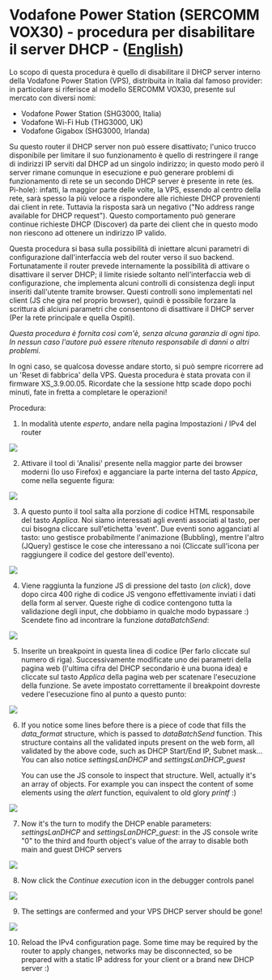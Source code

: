 # Vodafone Power Station (SERCOMM VOX30) - procedura per disabilitare il server DHCP - ([English](/README.md))

Lo scopo di questa procedura è quello di disabilitare il DHCP server interno della Vodafone Power Station (VPS), distribuita in Italia dal famoso provider: in particolare si riferisce al modello SERCOMM VOX30, presente sul mercato con diversi nomi:
* Vodafone Power Station (SHG3000, Italia)
* Vodafone Wi-Fi Hub (THG3000, UK)
* Vodafone Gigabox (SHG3000, Irlanda)

Su questo router il DHCP server non può essere disattivato; l'unico trucco disponibile per limitare il suo funzionamento è quello di restringere il range di indirizzi IP serviti dal DHCP ad un singolo indirizzo; in questo modo però il server rimane comunque in esecuzione e può generare problemi di funzionamento di rete se un secondo DHCP server è presente in rete (es. Pi-hole): infatti, la maggior parte delle volte, la VPS, essendo al centro della rete, sarà spesso la più veloce a rispondere alle richieste DHCP provenienti dai client in rete. Tuttavia la risposta sarà un negativo ("No address range available for DHCP request"). Questo comportamento può generare continue richieste DHCP (Discover) da parte dei client che in questo modo non riescono ad ottenere un indirizzo IP valido.

Questa procedura si basa sulla possibilità di iniettare alcuni parametri di configurazione dall'interfaccia web del router verso il suo backend. Fortunatamente il router prevede internamente la possibilità di attivare o disattivare il server DHCP; il limite risiede soltanto nell'interfaccia web di configurazione, che implementa alcuni controlli di consistenza degli input inseriti dall'utente tramite browser. Questi controlli sono implementati nel client (JS che gira nel proprio browser), quindi è possibile forzare la scrittura di alciuni parametri che consentono di disattivare il DHCP server (Per la rete principale e quella Ospiti).

_Questa procedura è fornita così com'è, senza alcuna garanzia di ogni tipo. In nessun caso l'autore può essere ritenuto responsabile di danni o altri problemi._

In ogni caso, se qualcosa dovesse andare storto, si può sempre ricorrere ad un 'Reset di fabbrica' della VPS.
Questa procedura è stata provata con il firmware XS_3.9.00.05.
Ricordate che la sessione http scade dopo pochi minuti, fate in fretta a completare le operazioni!

Procedura:

1. In modalità utente _esperto_, andare nella pagina Impostazioni / IPv4 del router

  ![](VPS1.PNG)
 
2. Attivare il tool di 'Analisi' presente nella maggior parte dei browser moderni (Io uso Firefox) e agganciare la parte interna del tasto _Appica_, come nella seguente figura:

  ![](VPS2.PNG)
  
3. A questo punto il tool salta alla porzione di codice HTML responsabile del tasto _Applica_. Noi siamo interessati agli eventi associati al tasto, per cui bisogna cliccare sull'etichetta 'event'. Due eventi sono agganciati al tasto: uno gestisce probabilmente l'animazione (Bubbling), mentre l'altro (JQuery) gestisce le cose che interessano a noi (Cliccate sull'icona per raggiungere il codice del gestore dell'evento).

  ![](VPS3.PNG)
  
4. Viene raggiunta la funzione JS di pressione del tasto (_on click_), dove dopo circa 400 righe di codice JS vengono effettivamente inviati i dati della form al server. Queste righe di codice contengono tutta la validazione degli input, che dobbiamo in qualche modo bypassare :)
  Scendete fino ad incontrare la funzione _dataBatchSend_:

  ![](VPS4.PNG)
  
5. Inserite un breakpoint in questa linea di codice (Per farlo cliccate sul numero di riga). Successivamente modificate uno dei parametri della pagina web (l'ultima cifra del DHCP secondario è una buona idea) e cliccate sul tasto _Applica_ della pagina web per scatenare l'esecuzione della funzione. Se avete impostato correttamente il breakpoint dovreste vedere l'esecuzione fino al punto a questo punto:

  ![](VPS5.PNG)
  
6. If you notice some lines before there is a piece of code that fills the _data_format_ structure, which is passed to _dataBatchSend_ function. This structure contains all the validated inputs present on the web form, all validated by the above code, such as DHCP Start/End IP, Subnet mask... You can also notice _settingsLanDHCP_ and _settingsLanDHCP_guest_

   You can use the JS console to inspect that structure. Well, actually it's an array of objects. For example you can inspect the content of some elements using the _alert_ function, equivalent to old glory _printf_ :)

  ![](VPS7.PNG)

7. Now it's the turn to modify the DHCP enable parameters: _settingsLanDHCP_ and _settingsLanDHCP_guest_: in the JS console write "0" to the third and fourth object's value of the array to disable both main and guest DHCP servers

  ![](VPS8.PNG)
  
8. Now click the _Continue execution_ icon in the debugger controls panel

  ![](VPS9.PNG)
  
9. The settings are confermed and your VPS DHCP server should be gone!

  ![](VPS10.PNG)

10. Reload the IPv4 configuration page. Some time may be required by the router to apply changes, networks may be disconnected, so be prepared with a static IP address for your client or a brand new DHCP server :)



